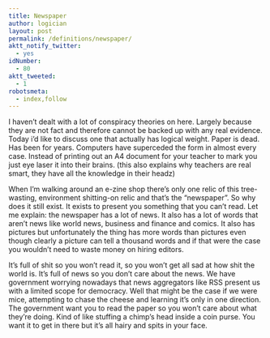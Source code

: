 ```yaml
---
title: Newspaper
author: logician
layout: post
permalink: /definitions/newspaper/
aktt_notify_twitter:
  - yes
idNumber:
  - 80
aktt_tweeted:
  - 1
robotsmeta:
  - index,follow
---
```

I haven&#8217;t dealt with a lot of conspiracy theories on here. <!--more-->Largely because they are not fact and therefore cannot be backed up with any real evidence. Today i&#8217;d like to discuss one that actually has logical weight. Paper is dead. Has been for years. Computers have superceded the form in almost every case. Instead of printing out an A4 document for your teacher to mark you just eye laser it into their brains. (this also explains why teachers are real smart, they have all the knowledge in their headz)

When I&#8217;m walking around an e-zine shop there&#8217;s only one relic of this tree-wasting, environment shitting-on relic and that&#8217;s the &#8220;newspaper&#8221;. So why does it still exist. It exists to present you something that you can&#8217;t read. Let me explain: the newspaper has a lot of news. It also has a lot of words that aren&#8217;t news like world news, business and finance and comics. It also has pictures but unfortunately the thing has more words than pictures even though clearly a picture can tell a thousand words and if that were the case you wouldn&#8217;t need to waste money on hiring editors.

It&#8217;s full of shit so you won&#8217;t read it, so you won&#8217;t get all sad at how shit the world is. It&#8217;s full of news so you don&#8217;t care about the news. We have government worrying nowadays that news aggregators like RSS present us with a limited scope for democracy. Well that might be the case if we were mice, attempting to chase the cheese and learning it&#8217;s only in one direction. The government want you to read the paper so you won&#8217;t care about what they&#8217;re doing. Kind of like stuffing a chimp&#8217;s head inside a coin purse. You want it to get in there but it&#8217;s all hairy and spits in your face.
